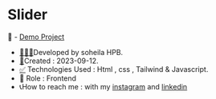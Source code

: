 # Slider
📌 - [Demo Project](https://soheilahpb.github.io/_Slider/)
- <a href="https://fa.piliapp.com/emoji/list/?skin=1f3fb" class="active">👩🏻‍💻</a>Developed by soheila HPB.
- <a href="https://fa.piliapp.com/emoji/list/?skin=1f3fb" class="active">📅</a>Created : 2023-09-12.
- <a title="Symbols" href="https://fa.piliapp.com/emoji/list/?skin=1f3fb#symbols">✅</a> Technologies Used : Html , css , Tailwind & Javascript.
- 🔘 Role : Frontend
- 📞How to reach me : with my 
[instagram](https://www.instagram.com/soheila_hasanpoor_web) and 
[linkedin](https://www.linkedin.com/in/soheila-hasanpoor-8b2903273/)
